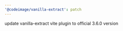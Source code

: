 ```yaml
---
'@codeimage/vanilla-extract': patch
---
```


update vanilla-extract vite plugin to official 3.6.0 version
